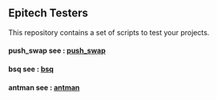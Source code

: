 ## Epitech Testers

This repository contains a set of scripts to test your projects.

#### push_swap see : [push_swap](pushswap/README.md)
#### bsq see : [bsq](bsq/README.md)
#### antman see : [antman](antman/README.md)

